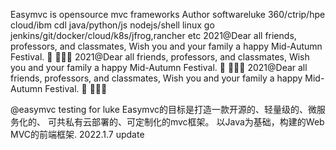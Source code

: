 Easymvc is opensource mvc frameworks
Author softwareluke
360/ctrip/hpe cloud/ibm cdl
java/python/js nodejs/shell linux go
jenkins/git/docker/cloud/k8s/jfrog,rancher etc
2021@Dear all friends, professors, and classmates, Wish you and your family a happy Mid-Autumn Festival. 🥮 🧚‍♀️🐰
2021@Dear all friends, professors, and classmates, Wish you and your family a happy Mid-Autumn Festival. 🥮 🧚‍♀️🐰
2021@Dear all friends, professors, and classmates, Wish you and your family a happy Mid-Autumn Festival. 🥮 🧚‍♀️🐰

@easymvc testing for luke
Easymvc的目标是打造一款开源的、轻量级的、微服务化的、
可共私有云部署的、可定制化的mvc框架。 以Java为基础，构建的Web MVC的前端框架.
2022.1.7 update
